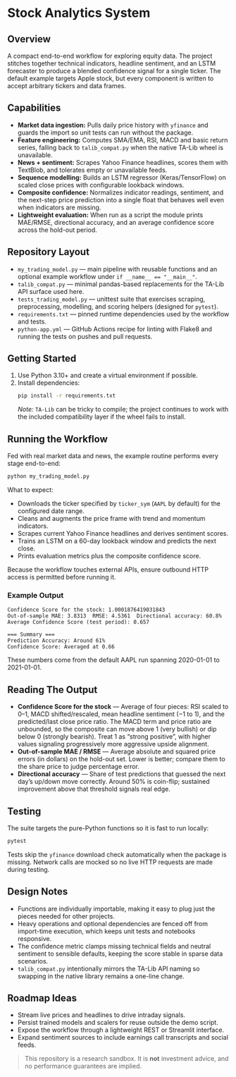 # Stock Analytics System

## Overview
A compact end-to-end workflow for exploring equity data. The project stitches together technical indicators, headline sentiment, and an LSTM forecaster to produce a blended confidence signal for a single ticker. The default example targets Apple stock, but every component is written to accept arbitrary tickers and data frames.

## Capabilities
- **Market data ingestion:** Pulls daily price history with `yfinance` and guards the import so unit tests can run without the package.
- **Feature engineering:** Computes SMA/EMA, RSI, MACD and basic return series, falling back to `talib_compat.py` when the native TA-Lib wheel is unavailable.
- **News + sentiment:** Scrapes Yahoo Finance headlines, scores them with TextBlob, and tolerates empty or unavailable feeds.
- **Sequence modelling:** Builds an LSTM regressor (Keras/TensorFlow) on scaled close prices with configurable lookback windows.
- **Composite confidence:** Normalizes indicator readings, sentiment, and the next-step price prediction into a single float that behaves well even when indicators are missing.
- **Lightweight evaluation:** When run as a script the module prints MAE/RMSE, directional accuracy, and an average confidence score across the hold-out period.

## Repository Layout
- `my_trading_model.py` — main pipeline with reusable functions and an optional example workflow under `if __name__ == "__main__"`.
- `talib_compat.py` — minimal pandas-based replacements for the TA-Lib API surface used here.
- `tests_trading_model.py` — unittest suite that exercises scraping, preprocessing, modelling, and scoring helpers (designed for `pytest`).
- `requirements.txt` — pinned runtime dependencies used by the workflow and tests.
- `python-app.yml` — GitHub Actions recipe for linting with Flake8 and running the tests on pushes and pull requests.

## Getting Started
1. Use Python 3.10+ and create a virtual environment if possible.
2. Install dependencies:
   ```bash
   pip install -r requirements.txt
   ```
   *Note:* `TA-Lib` can be tricky to compile; the project continues to work with the included compatibility layer if the wheel fails to install.

## Running the Workflow
Fed with real market data and news, the example routine performs every stage end-to-end:
```bash
python my_trading_model.py
```
What to expect:
- Downloads the ticker specified by `ticker_sym` (`AAPL` by default) for the configured date range.
- Cleans and augments the price frame with trend and momentum indicators.
- Scrapes current Yahoo Finance headlines and derives sentiment scores.
- Trains an LSTM on a 60-day lookback window and predicts the next close.
- Prints evaluation metrics plus the composite confidence score.

Because the workflow touches external APIs, ensure outbound HTTP access is permitted before running it.

### Example Output
```
Confidence Score for the stock: 1.0001876419031843
Out-of-sample MAE: 3.8313  RMSE: 4.5361  Directional accuracy: 60.8%
Average Confidence Score (test period): 0.657

=== Summary ===
Prediction Accuracy: Around 61%
Confidence Score: Averaged at 0.66
```
These numbers come from the default AAPL run spanning 2020-01-01 to 2021-01-01.

## Reading The Output
- **Confidence Score for the stock** — Average of four pieces: RSI scaled to 0–1, MACD shifted/rescaled, mean headline sentiment (−1 to 1), and the predicted/last close price ratio. The MACD term and price ratio are unbounded, so the composite can move above 1 (very bullish) or dip below 0 (strongly bearish). Treat 1 as “strong positive”, with higher values signaling progressively more aggressive upside alignment.
- **Out-of-sample MAE / RMSE** — Average absolute and squared price errors (in dollars) on the hold-out set. Lower is better; compare them to the share price to judge percentage error.
- **Directional accuracy** — Share of test predictions that guessed the next day’s up/down move correctly. Around 50% is coin-flip; sustained improvement above that threshold signals real edge.

## Testing
The suite targets the pure-Python functions so it is fast to run locally:
```bash
pytest
```
Tests skip the `yfinance` download check automatically when the package is missing. Network calls are mocked so no live HTTP requests are made during testing.

## Design Notes
- Functions are individually importable, making it easy to plug just the pieces needed for other projects.
- Heavy operations and optional dependencies are fenced off from import-time execution, which keeps unit tests and notebooks responsive.
- The confidence metric clamps missing technical fields and neutral sentiment to sensible defaults, keeping the score stable in sparse data scenarios.
- `talib_compat.py` intentionally mirrors the TA-Lib API naming so swapping in the native library remains a one-line change.

## Roadmap Ideas
- Stream live prices and headlines to drive intraday signals.
- Persist trained models and scalers for reuse outside the demo script.
- Expose the workflow through a lightweight REST or Streamlit interface.
- Expand sentiment sources to include earnings call transcripts and social feeds.

> This repository is a research sandbox. It is **not** investment advice, and no performance guarantees are implied.
